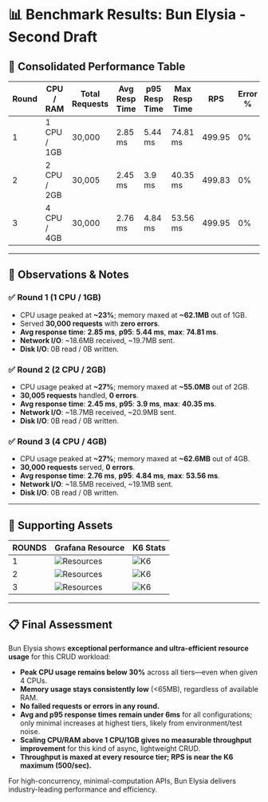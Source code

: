 # 📊 Benchmark Results: Bun Elysia - Second Draft

## 🧪 Consolidated Performance Table

| Round | CPU / RAM      | Total Requests | Avg Resp Time | p95 Resp Time | Max Resp Time | RPS     | Error % | CPU Max  | Mem Max   |
|-------|----------------|---------------|--------------|--------------|--------------|---------|---------|----------|-----------|
| 1     | 1 CPU / 1GB    | 30,000        | 2.85 ms      | 5.44 ms      | 74.81 ms     | 499.95  | 0%      | ~23%     | ~62.1MB   |
| 2     | 2 CPU / 2GB    | 30,005        | 2.45 ms      | 3.9 ms       | 40.35 ms     | 499.83  | 0%      | ~27%     | ~55.0MB   |
| 3     | 4 CPU / 4GB    | 30,000        | 2.76 ms      | 4.84 ms      | 53.56 ms     | 499.95  | 0%      | ~27%     | ~62.6MB   |

---

## 🧠 Observations & Notes

### ✅ Round 1 (1 CPU / 1GB)
- CPU usage peaked at **~23%**; memory maxed at **~62.1MB** out of 1GB.
- Served **30,000 requests** with **zero errors**.
- **Avg response time**: **2.85 ms**, **p95**: **5.44 ms**, **max**: **74.81 ms**.
- **Network I/O**: ~18.6MB received, ~19.7MB sent.
- **Disk I/O**: 0B read / 0B written.

### ✅ Round 2 (2 CPU / 2GB)
- CPU usage peaked at **~27%**; memory maxed at **~55.0MB** out of 2GB.
- **30,005 requests** handled, **0 errors**.
- **Avg response time**: **2.45 ms**, **p95**: **3.9 ms**, **max**: **40.35 ms**.
- **Network I/O**: ~18.7MB received, ~20.9MB sent.
- **Disk I/O**: 0B read / 0B written.

### ✅ Round 3 (4 CPU / 4GB)
- CPU usage peaked at **~27%**; memory maxed at **~62.6MB** out of 4GB.
- **30,000 requests** served, **0 errors**.
- **Avg response time**: **2.76 ms**, **p95**: **4.84 ms**, **max**: **53.56 ms**.
- **Network I/O**: ~18.5MB received, ~19.1MB sent.
- **Disk I/O**: 0B read / 0B written.

---

## 🔧 Supporting Assets

| ROUNDS | Grafana Resource | K6 Stats      |
|--------|------------------|---------------|
| 1      | ![Resources](sandbox:/mnt/data/second-draft-round-1-resources.PNG) | ![K6](sandbox:/mnt/data/second-draft-round-1-stats.PNG) |
| 2      | ![Resources](sandbox:/mnt/data/second-draft-round-2-resources.PNG) | ![K6](sandbox:/mnt/data/second-draft-round-2-stats.PNG) |
| 3      | ![Resources](sandbox:/mnt/data/second-draft-round-3-resources.PNG) | ![K6](sandbox:/mnt/data/second-draft-round-3-stats.PNG) |

---

## 📋 Final Assessment

Bun Elysia shows **exceptional performance and ultra-efficient resource usage** for this CRUD workload:

- **Peak CPU usage remains below 30%** across all tiers—even when given 4 CPUs.
- **Memory usage stays consistently low** (<65MB), regardless of available RAM.
- **No failed requests or errors in any round.**
- **Avg and p95 response times remain under 6ms** for all configurations; only minimal increases at highest tiers, likely from environment/test noise.
- **Scaling CPU/RAM above 1 CPU/1GB gives no measurable throughput improvement** for this kind of async, lightweight CRUD.
- **Throughput is maxed at every resource tier; RPS is near the K6 maximum (500/sec).**

For high-concurrency, minimal-computation APIs, Bun Elysia delivers industry-leading performance and efficiency.
